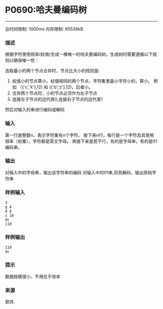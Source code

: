 # P0690:哈夫曼编码树
------

总时间限制: 1000ms 内存限制: 65536kB

### 描述

根据字符使用频率(权值)生成一棵唯一的哈夫曼编码树。生成树时需要遵循以下规则以确保唯一性：

选取最小的两个节点合并时，节点比大小的规则是:
1) 权值小的节点算小。权值相同的两个节点，字符集里最小字符小的，算小。
例如 （{'c','k'},12) 和 ({'b','z'},12)，后者小。
2) 合并两个节点时，小的节点必须作为左子节点
3) 连接左子节点的边代表0,连接右子节点的边代表1

然后对输入的串进行编码或解码

### 输入

第一行是整数n，表示字符集有n个字符。
接下来n行，每行是一个字符及其使用频率（权重）。字符都是英文字母。
再接下来是若干行，有的是字母串，有的是01编码串。

### 输出

对输入中的字母串，输出该字符串的编码
对输入中的01串,将其解码，输出原始字符串

### 样例输入
```
3
g 4
d 8
c 10
dc
110
```

### 样例输出
```
110
dc
```

### 提示

数据规模很小，不用在乎效率

### 来源

郭炜
